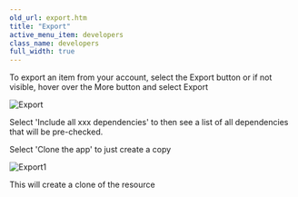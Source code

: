 ```yaml
---
old_url: export.htm
title: "Export"
active_menu_item: developers
class_name: developers
full_width: true
---
```



To export an item from your account, select the Export button or if not visible, hover over the More button and select Export

![Export](/img/docs/export.png)


Select 'Include all xxx dependencies' to then see a list of all dependencies that will be pre-checked.

Select 'Clone the app' to just create a copy

![Export1](/img/docs/export1.png)


This will create a clone of the resource

